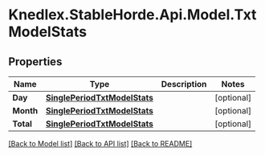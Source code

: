 # Knedlex.StableHorde.Api.Model.TxtModelStats

## Properties

Name | Type | Description | Notes
------------ | ------------- | ------------- | -------------
**Day** | [**SinglePeriodTxtModelStats**](SinglePeriodTxtModelStats.md) |  | [optional] 
**Month** | [**SinglePeriodTxtModelStats**](SinglePeriodTxtModelStats.md) |  | [optional] 
**Total** | [**SinglePeriodTxtModelStats**](SinglePeriodTxtModelStats.md) |  | [optional] 

[[Back to Model list]](../README.md#documentation-for-models) [[Back to API list]](../README.md#documentation-for-api-endpoints) [[Back to README]](../README.md)

